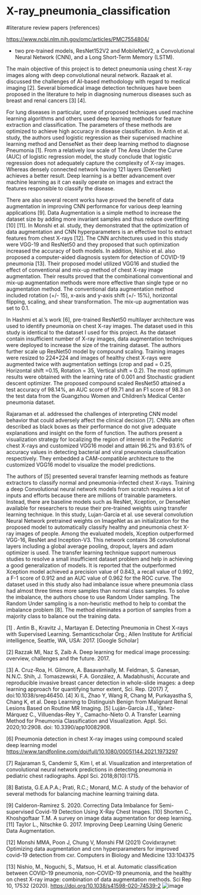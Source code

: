 # X-ray_pneumonia_classification


#literature review papers (references)

https://www.ncbi.nlm.nih.gov/pmc/articles/PMC7554804/
- two pre-trained models, ResNet152V2 and MobileNetV2, a Convolutional Neural Network (CNN), and a Long Short-Term Memory (LSTM).



The main objective of this project is to detect pneumonia using chest X-ray images along with deep convolutional neural network. Razaak et al. discussed the challenges of AI-based methodology with regard to medical imaging [2]. Several biomedical image detection techniques have been proposed in the literature to help in diagnosing numerous diseases such as breast and renal cancers [3] [4]. 

For lung diseases in particular, some of proposed techniques used machine learning algorithms and others used deep learning methods for feature extraction and classification. The parameters of these methods are optimized to achieve high accuracy in disease classification. In Antin et al. study, the authors used logistic regression as their supervised machine learning method and DenseNet as their deep learning method to diagnose Pneumonia [1]. From a relatively low scale of The Area Under the Curve (AUC) of logistic regression model, the study conclude that logistic regression does not adequately capture the complexity of X-ray images. Whereas densely connected network having 121 layers (DenseNet) achieves a better result. Deep learning is a better advancement over machine learning as it can easily operate on images and extract the features responsible to classify the disease.  

There are also several recent works have proved the benefit of data augmentation in improving CNN performance for various deep learning applications [9].  Data Augmentation is a simple method to increase the dataset size by adding more invariant samples and thus reduce overfitting [10] [11]. In Monshi et al. study, they demonstrated that the optimization of data augmentation and CNN hyperparameters is an effective tool to extract features from chest X-rays [12]. The CNN architectures used in this study were VGG-19 and ResNet50 and they proposed that such optimization increased the accuracy of both models. In addition, Nishio et al. also proposed a computer-aided diagnosis system for detection of COVID-19 pneumonia [13]. Their proposed model utilized VGG16 and studied the effect of conventional and mix-up method of chest X-ray image augmentation. Their results proved that the combinational conventional and mix-up augmentation methods were more effective than single type or no augmentation method. The conventional data augmentation method included rotation (+/- 15), x-axis and y-axis shift (+/- 15%), horizontal flipping, scaling, and shear transformation. The mix-up augmentation was set to 0.1. 

In Hashmi et al.’s work [6], pre-trained ResNet50 multilayer architecture was used to identify pneumonia on chest X-ray images. The dataset used in this study is identical to the dataset I used for this project. As the dataset contain insufficient number of X-ray images, data augmentation techniques were deployed to increase the size of the training dataset. The authors further scale up ResNet50 model by compound scaling. Training images were resized to 224*224 and images of healthy chest X-rays were augmented twice with augmentation settings (crop and pad = 0.25, Horizontal shift =0.15, Rotation = 35, Vertical shift = 0.2). The most optimum results were obtained with the learning rate of 0.001 and Stochastic gradient descent optimizer. The proposed compound scaled ResNet50 attained a test accuracy of 98.14%, an AUC score of 99.71 and an F1 score of 98.3 on the test data from the Guangzhou Women and Children’s Medical Center pneumonia dataset.

Rajaraman et al. addressed the challenges of interpreting CNN model behavior that could adversely affect the clinical decision [7]. CNNs are often described as black boxes as their performance do not give adequate explanations and insight on the form of function.  The authors present a visualization strategy for localizing the region of interest in the Pediatric chest X-rays and customized VGG16 model and attain 96.2% and 93.6% of accuracy values in detecting bacterial and viral pneumonia classification respectively. They embedded a CAM-compatible architecture to the customized VGG16 model to visualize the model predictions. 

The authors of [5] presented several transfer learning methods as feature extractors to classify normal and pneumonia-infected chest X-rays. Training a deep Convolutional neural network models from scratch requires a lot of inputs and efforts because there are millions of trainable parameters. Instead, there are baseline models such as ResNet, Xception, or DenseNet available for researchers to reuse their pre-trained weights using transfer learning technique. In this study, Lujan-Garcia et al. use several convolution Neural Network pretrained weights on ImageNet as an initialization for the proposed model to automatically classify healthy and pneumonia chest X-ray images of people. Among the evaluated models, Xception outperformed VGG-16, ResNet and Inception-V3. This network contains 36 convolutional layers including a global average pooling, dropout, layers and adam optimizer is used. The transfer learning technique support numerous studies to resolve a small insufficient dataset problem and help in achieving a good generalization of models. It is reported that the outperformed Xception model achieved a precision value of 0.843, a recall value of 0.992, a F-1 score of 0.912 and an AUC value of 0.962 for the ROC curve. The dataset used in this study also had imbalance issue where pneumonia class had almost three times more samples than normal class samples. To solve the imbalance, the authors chose to use Random Under sampling. The Random Under sampling is a non-heuristic method to help to combat the imbalance problem [8]. The method eliminates a portion of samples from a majority class to balance out the training data.   


[1] . Antin B., Kravitz J., Martayan E. Detecting Pneumonia in Chest X-rays with Supervised Learning. Semanticscholar Org.; Allen Institute for Artificial intelligence, Seattle, WA, USA: 2017. [Google Scholar]

[2] Razzak MI, Naz S, Zaib A. Deep learning for medical image processing: overview, challenges and the future. 2017.

[3] A. Cruz-Roa, H. Gilmore, A. Basavanhally, M. Feldman, S. Ganesan, N.N.C. Shih, J. Tomaszewski, F.A. González, A. Madabhushi, Accurate and reproducible invasive breast cancer detection in whole-slide images: a deep learning approach for quantifying tumor extent, Sci. Rep. (2017) 7, doi:10.1038/srep46450. 
[4] Xi IL, Zhao Y, Wang R, Chang M, Purkayastha S, Chang K, et al. Deep Learning to Distinguish Benign from Malignant Renal Lesions Based on Routine MR Imaging. 
[5] Luján-García J.E., Yáñez-Márquez C., Villuendas-Rey Y., Camacho-Nieto O. A Transfer Learning Method for Pneumonia Classification and Visualization. Appl. Sci. 2020;10:2908. doi: 10.3390/app10082908.

[6] Pneumonia detection in chest X-ray images using compound scaled deep learning model https://www.tandfonline.com/doi/full/10.1080/00051144.2021.1973297

[7] Rajaraman S, Candemir S, Kim I, et al. Visualization and interpretation of convolutional neural network predictions in detecting pneumonia in pediatric chest radiographs. Appl Sci. 2018;8(10):1715.

[8] Batista, G.E.A.P.A.; Prati, R.C.; Monard, M.C. A study of the behavior of several methods for balancing machine learning training data.

[9] Calderon-Ramirez S. 2020. Correcting Data Imbalance for Semi-supervised Covid-19 Detection Using X-Ray Chest Images. 
[10] Shorten C., Khoshgoftaar T.M. A survey on image data augmentation for deep learning. 
[11] Taylor L., Nitschke G. 2017. Improving Deep Learning Using Generic Data Augmentation.

[12] Monshi MMA, Poon J, Chung V, Monshi FM (2021) Covidxraynet: Optimizing data augmentation and cnn hyperparameters for improved covid-19 detection from cxr. Computers in Biology and Medicine 133:104375

[13] Nishio, M., Noguchi, S., Matsuo, H. et al. Automatic classification between COVID-19 pneumonia, non-COVID-19 pneumonia, and the healthy on chest X-ray image: combination of data augmentation methods. Sci Rep 10, 17532 (2020). https://doi.org/10.1038/s41598-020-74539-2
![image](https://user-images.githubusercontent.com/89289320/174519669-8560f0af-0f66-405b-86cd-903b76abf9b9.png)

